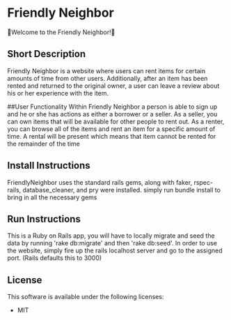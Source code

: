 # Friendly Neighbor

🏡Welcome to the Friendly Neighbor!🏡

## Short Description
Friendly Neighbor is a website where users can rent items for certain amounts of time from other users. Additionally, after an item has been rented and returned to the original owner, a user can leave a review about his or her experience with the item.


##User Functionality
Within Friendly Neighbor a person is able to sign up and he or she has actions as either a borrower or a seller.
As a seller, you can own items that will be available for other people to rent out. As a renter, you can browse all of the items and rent an item for a specific amount of time. A rental will be present which means that item cannot be rented for the remainder of the time

## Install Instructions
FriendlyNeighbor uses the standard rails gems, along with faker, rspec-rails, database_cleaner, and pry were installed. simply run bundle install to bring in all the necessary gems

## Run Instructions
This is a Ruby on Rails app, you will have to locally migrate and seed the data by running 'rake db:migrate' and then 'rake db:seed'. In order to use the website, simply fire up the rails localhost server and go to the assigned port. (Rails defaults this to 3000)


## License
This software is available under the following licenses:
 * MIT
